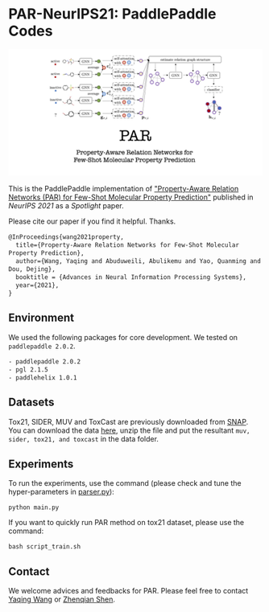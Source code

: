 # PAR-NeurIPS21: PaddlePaddle Codes

<p align="center"><img src="PAR-thumbnail.png" alt="logo" width="600px" />

This is the PaddlePaddle implementation of ["Property-Aware Relation Networks (PAR) for Few-Shot Molecular Property Prediction"](https://papers.nips.cc/paper/2021/hash/91bc333f6967019ac47b49ca0f2fa757-Abstract.html) published in *NeurIPS 2021* as a *Spotlight* paper. 

Please cite our paper if you find it helpful. Thanks. 
```
@InProceedings{wang2021property,
  title={Property-Aware Relation Networks for Few-Shot Molecular Property Prediction},
  author={Wang, Yaqing and Abuduweili, Abulikemu and Yao, Quanming and Dou, Dejing},
  booktitle = {Advances in Neural Information Processing Systems},
  year={2021},
}
```

## Environment  

We used the following packages for core development. We tested on `paddlepaddle 2.0.2`.

```
- paddlepaddle 2.0.2
- pgl 2.1.5
- paddlehelix 1.0.1
```

## Datasets 

Tox21, SIDER, MUV and ToxCast are previously downloaded from [SNAP](http://snap.stanford.edu/gnn-pretrain/data/chem_dataset.zip). You can download the data [here](https://drive.google.com/file/d/1K3c4iCFHEKUuDVSGBtBYr8EOegvIJulO/view?usp=sharing), unzip the file and put the resultant `muv, sider, tox21, and toxcast` in the data folder. 

## Experiments

To run the experiments, use the command (please check and tune the hyper-parameters in [parser.py](parser.py)):

```
python main.py
```

If you want to quickly run PAR method on tox21 dataset, please use the command:

```
bash script_train.sh
```



## Contact
We welcome advices and feedbacks for PAR. Please feel free to contact [Yaqing Wang](mailto:wangyaqing01@baidu.com) or [Zhenqian Shen](mailto:shenzhenqian@baidu.com).
